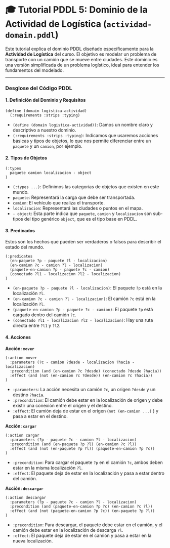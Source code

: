 # 🎓 Tutorial PDDL 5: Dominio de la Actividad de Logística (`actividad-domain.pddl`)

Este tutorial explica el dominio PDDL diseñado específicamente para la **Actividad de Logística** del curso. El objetivo es modelar un problema de transporte con un camión que se mueve entre ciudades. Este dominio es una versión simplificada de un problema logístico, ideal para entender los fundamentos del modelado.

--- 

### Desglose del Código PDDL

#### 1. Definición del Dominio y Requisitos

```pddl
(define (domain logistica-actividad)
  (:requirements :strips :typing)
```
*   `(define (domain logistica-actividad))`: Damos un nombre claro y descriptivo a nuestro dominio.
*   `(:requirements :strips :typing)`: Indicamos que usaremos acciones básicas y tipos de objetos, lo que nos permite diferenciar entre un `paquete` y un `camion`, por ejemplo.

#### 2. Tipos de Objetos

```pddl
(:types 
  paquete camion localizacion - object
)
```
*   `(:types ...)`: Definimos las categorías de objetos que existen en este mundo.
*   `paquete`: Representará la carga que debe ser transportada.
*   `camion`: El vehículo que realiza el transporte.
*   `localizacion`: Representará las ciudades o puntos en el mapa.
*   `- object`: Esta parte indica que `paquete`, `camion` y `localizacion` son sub-tipos del tipo genérico `object`, que es el tipo base en PDDL.

#### 3. Predicados

Estos son los hechos que pueden ser verdaderos o falsos para describir el estado del mundo.

```pddl
(:predicates
  (en-paquete ?p - paquete ?l - localizacion)
  (en-camion ?c - camion ?l - localizacion)
  (paquete-en-camion ?p - paquete ?c - camion)
  (conectado ?l1 - localizacion ?l2 - localizacion)
)
```
*   `(en-paquete ?p - paquete ?l - localizacion)`: El paquete `?p` está en la localización `?l`.
*   `(en-camion ?c - camion ?l - localizacion)`: El camión `?c` está en la localización `?l`.
*   `(paquete-en-camion ?p - paquete ?c - camion)`: El paquete `?p` está cargado dentro del camión `?c`.
*   `(conectado ?l1 - localizacion ?l2 - localizacion)`: Hay una ruta directa entre `?l1` y `?l2`.

#### 4. Acciones

**Acción: `mover`**
```pddl
(:action mover
  :parameters (?c - camion ?desde - localizacion ?hacia - localizacion)
  :precondition (and (en-camion ?c ?desde) (conectado ?desde ?hacia))
  :effect (and (not (en-camion ?c ?desde)) (en-camion ?c ?hacia))
)
```
*   `:parameters`: La acción necesita un camión `?c`, un origen `?desde` y un destino `?hacia`.
*   `:precondition`: El camión debe estar en la localización de origen y debe existir una conexión entre el origen y el destino.
*   `:effect`: El camión deja de estar en el origen (`not (en-camion ...)` ) y pasa a estar en el destino.

**Acción: `cargar`**
```pddl
(:action cargar
  :parameters (?p - paquete ?c - camion ?l - localizacion)
  :precondition (and (en-paquete ?p ?l) (en-camion ?c ?l))
  :effect (and (not (en-paquete ?p ?l)) (paquete-en-camion ?p ?c))
)
```
*   `:precondition`: Para cargar el paquete `?p` en el camión `?c`, ambos deben estar en la misma localización `?l`.
*   `:effect`: El paquete deja de estar en la localización y pasa a estar dentro del camión.

**Acción: `descargar`**
```pddl
(:action descargar
  :parameters (?p - paquete ?c - camion ?l - localizacion)
  :precondition (and (paquete-en-camion ?p ?c) (en-camion ?c ?l))
  :effect (and (not (paquete-en-camion ?p ?c)) (en-paquete ?p ?l))
)
```
*   `:precondition`: Para descargar, el paquete debe estar en el camión, y el camión debe estar en la localización de descarga `?l`.
*   `:effect`: El paquete deja de estar en el camión y pasa a estar en la nueva localización.
